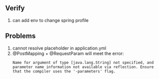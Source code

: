 ## Verify

1. can add env to change spring profile

## Problems

1. cannot resolve placeholder in application.yml
2. @PostMapping + @RequestParam will meet the error:
   ```
   Name for argument of type [java.lang.String] not specified, and parameter name information not available via reflection. Ensure that the compiler uses the '-parameters' flag.
   ```